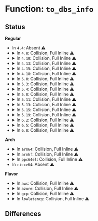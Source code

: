 # Function: <code>to_dbs_info</code>

## Status
<b>Regular</b>
<ul>
<li>
In <code>4.4</code>: Absent ⚠️
</li>
<li>
<details>
<summary>In <code>4.8</code>: Collision, Full Inline ⚠️</summary>

**Collision:** Static-Static Collision

**Inline:** Full

**Transformation:** False

**Instances:**

```
In drivers/cpufreq/cpufreq_ondemand.c (0)
Location: drivers/cpufreq/cpufreq_ondemand.h:22
Inline: True
```
```
In drivers/cpufreq/cpufreq_conservative.c (0)
Location: drivers/cpufreq/cpufreq_conservative.c:22
Inline: True
```
</details>
</li>
<li>
<details>
<summary>In <code>4.10</code>: Collision, Full Inline ⚠️</summary>

**Collision:** Static-Static Collision

**Inline:** Full

**Transformation:** False

**Instances:**

```
In drivers/cpufreq/cpufreq_ondemand.c (0)
Location: drivers/cpufreq/cpufreq_ondemand.h:22
Inline: True
```
```
In drivers/cpufreq/cpufreq_conservative.c (0)
Location: drivers/cpufreq/cpufreq_conservative.c:23
Inline: True
```
</details>
</li>
<li>
<details>
<summary>In <code>4.13</code>: Collision, Full Inline ⚠️</summary>

**Collision:** Static-Static Collision

**Inline:** Full

**Transformation:** False

**Instances:**

```
In drivers/cpufreq/cpufreq_ondemand.c (0)
Location: drivers/cpufreq/cpufreq_ondemand.h:22
Inline: True
```
```
In drivers/cpufreq/cpufreq_conservative.c (0)
Location: drivers/cpufreq/cpufreq_conservative.c:23
Inline: True
```
</details>
</li>
<li>
<details>
<summary>In <code>4.15</code>: Collision, Full Inline ⚠️</summary>

**Collision:** Static-Static Collision

**Inline:** Full

**Transformation:** False

**Instances:**

```
In drivers/cpufreq/cpufreq_ondemand.c (0)
Location: drivers/cpufreq/cpufreq_ondemand.h:22
Inline: True
```
```
In drivers/cpufreq/cpufreq_conservative.c (0)
Location: drivers/cpufreq/cpufreq_conservative.c:23
Inline: True
```
</details>
</li>
<li>
<details>
<summary>In <code>4.18</code>: Collision, Full Inline ⚠️</summary>

**Collision:** Static-Static Collision

**Inline:** Full

**Transformation:** False

**Instances:**

```
In drivers/cpufreq/cpufreq_ondemand.c (ffffffff818245b9)
Location: drivers/cpufreq/cpufreq_ondemand.h:22
Inline: True
Inline callers:
  - drivers/cpufreq/cpufreq_ondemand.c:od_start
  - drivers/cpufreq/cpufreq_ondemand.c:od_start
  - drivers/cpufreq/cpufreq_ondemand.c:od_free
  - drivers/cpufreq/cpufreq_ondemand.c:store_powersave_bias
  - drivers/cpufreq/cpufreq_ondemand.c:od_dbs_update
  - drivers/cpufreq/cpufreq_ondemand.c:od_dbs_update
  - drivers/cpufreq/cpufreq_ondemand.c:generic_powersave_bias_target
```
```
In drivers/cpufreq/cpufreq_conservative.c (ffffffff818253a9)
Location: drivers/cpufreq/cpufreq_conservative.c:23
Inline: True
Inline callers:
  - drivers/cpufreq/cpufreq_conservative.c:cs_start
  - drivers/cpufreq/cpufreq_conservative.c:cs_free
  - drivers/cpufreq/cpufreq_conservative.c:cs_dbs_update
```
</details>
</li>
<li>
<details>
<summary>In <code>5.0</code>: Collision, Full Inline ⚠️</summary>

**Collision:** Static-Static Collision

**Inline:** Full

**Transformation:** False

**Instances:**

```
In drivers/cpufreq/cpufreq_ondemand.c (ffffffff81850479)
Location: drivers/cpufreq/cpufreq_ondemand.h:22
Inline: True
Inline callers:
  - drivers/cpufreq/cpufreq_ondemand.c:od_start
  - drivers/cpufreq/cpufreq_ondemand.c:od_start
  - drivers/cpufreq/cpufreq_ondemand.c:od_free
  - drivers/cpufreq/cpufreq_ondemand.c:store_powersave_bias
  - drivers/cpufreq/cpufreq_ondemand.c:od_dbs_update
  - drivers/cpufreq/cpufreq_ondemand.c:od_dbs_update
  - drivers/cpufreq/cpufreq_ondemand.c:generic_powersave_bias_target
```
```
In drivers/cpufreq/cpufreq_conservative.c (ffffffff81851269)
Location: drivers/cpufreq/cpufreq_conservative.c:23
Inline: True
Inline callers:
  - drivers/cpufreq/cpufreq_conservative.c:cs_start
  - drivers/cpufreq/cpufreq_conservative.c:cs_free
  - drivers/cpufreq/cpufreq_conservative.c:cs_dbs_update
```
</details>
</li>
<li>
<details>
<summary>In <code>5.3</code>: Collision, Full Inline ⚠️</summary>

**Collision:** Static-Static Collision

**Inline:** Full

**Transformation:** False

**Instances:**

```
In drivers/cpufreq/cpufreq_ondemand.c (ffffffff818939a9)
Location: drivers/cpufreq/cpufreq_ondemand.h:19
Inline: True
Inline callers:
  - drivers/cpufreq/cpufreq_ondemand.c:od_start
  - drivers/cpufreq/cpufreq_ondemand.c:od_start
  - drivers/cpufreq/cpufreq_ondemand.c:od_free
  - drivers/cpufreq/cpufreq_ondemand.c:store_powersave_bias
  - drivers/cpufreq/cpufreq_ondemand.c:od_dbs_update
  - drivers/cpufreq/cpufreq_ondemand.c:od_dbs_update
  - drivers/cpufreq/cpufreq_ondemand.c:generic_powersave_bias_target
```
```
In drivers/cpufreq/cpufreq_conservative.c (ffffffff81894789)
Location: drivers/cpufreq/cpufreq_conservative.c:20
Inline: True
Inline callers:
  - drivers/cpufreq/cpufreq_conservative.c:cs_start
  - drivers/cpufreq/cpufreq_conservative.c:cs_free
  - drivers/cpufreq/cpufreq_conservative.c:cs_dbs_update
```
</details>
</li>
<li>
<details>
<summary>In <code>5.4</code>: Collision, Full Inline ⚠️</summary>

**Collision:** Static-Static Collision

**Inline:** Full

**Transformation:** False

**Instances:**

```
In drivers/cpufreq/cpufreq_ondemand.c (ffffffff818c59c9)
Location: drivers/cpufreq/cpufreq_ondemand.h:19
Inline: True
Inline callers:
  - drivers/cpufreq/cpufreq_ondemand.c:od_start
  - drivers/cpufreq/cpufreq_ondemand.c:od_start
  - drivers/cpufreq/cpufreq_ondemand.c:od_free
  - drivers/cpufreq/cpufreq_ondemand.c:store_powersave_bias
  - drivers/cpufreq/cpufreq_ondemand.c:od_dbs_update
  - drivers/cpufreq/cpufreq_ondemand.c:od_dbs_update
  - drivers/cpufreq/cpufreq_ondemand.c:generic_powersave_bias_target
```
```
In drivers/cpufreq/cpufreq_conservative.c (ffffffff818c67a9)
Location: drivers/cpufreq/cpufreq_conservative.c:20
Inline: True
Inline callers:
  - drivers/cpufreq/cpufreq_conservative.c:cs_start
  - drivers/cpufreq/cpufreq_conservative.c:cs_free
  - drivers/cpufreq/cpufreq_conservative.c:cs_dbs_update
```
</details>
</li>
<li>
<details>
<summary>In <code>5.8</code>: Collision, Full Inline ⚠️</summary>

**Collision:** Static-Static Collision

**Inline:** Full

**Transformation:** False

**Instances:**

```
In drivers/cpufreq/cpufreq_ondemand.c (ffffffff81997b39)
Location: drivers/cpufreq/cpufreq_ondemand.h:19
Inline: True
Inline callers:
  - drivers/cpufreq/cpufreq_ondemand.c:od_start
  - drivers/cpufreq/cpufreq_ondemand.c:od_start
  - drivers/cpufreq/cpufreq_ondemand.c:od_free
  - drivers/cpufreq/cpufreq_ondemand.c:store_powersave_bias
  - drivers/cpufreq/cpufreq_ondemand.c:od_dbs_update
  - drivers/cpufreq/cpufreq_ondemand.c:od_update
  - drivers/cpufreq/cpufreq_ondemand.c:generic_powersave_bias_target
```
```
In drivers/cpufreq/cpufreq_conservative.c (ffffffff81998969)
Location: drivers/cpufreq/cpufreq_conservative.c:20
Inline: True
Inline callers:
  - drivers/cpufreq/cpufreq_conservative.c:cs_start
  - drivers/cpufreq/cpufreq_conservative.c:cs_free
  - drivers/cpufreq/cpufreq_conservative.c:cs_dbs_update
```
</details>
</li>
<li>
<details>
<summary>In <code>5.11</code>: Collision, Full Inline ⚠️</summary>

**Collision:** Static-Static Collision

**Inline:** Full

**Transformation:** False

**Instances:**

```
In drivers/cpufreq/cpufreq_ondemand.c (ffffffff8199ac59)
Location: drivers/cpufreq/cpufreq_ondemand.h:19
Inline: True
Inline callers:
  - drivers/cpufreq/cpufreq_ondemand.c:od_start
  - drivers/cpufreq/cpufreq_ondemand.c:od_start
  - drivers/cpufreq/cpufreq_ondemand.c:od_free
  - drivers/cpufreq/cpufreq_ondemand.c:store_powersave_bias
  - drivers/cpufreq/cpufreq_ondemand.c:od_dbs_update
  - drivers/cpufreq/cpufreq_ondemand.c:od_update
  - drivers/cpufreq/cpufreq_ondemand.c:generic_powersave_bias_target
```
```
In drivers/cpufreq/cpufreq_conservative.c (ffffffff8199ba49)
Location: drivers/cpufreq/cpufreq_conservative.c:20
Inline: True
Inline callers:
  - drivers/cpufreq/cpufreq_conservative.c:cs_start
  - drivers/cpufreq/cpufreq_conservative.c:cs_free
  - drivers/cpufreq/cpufreq_conservative.c:cs_dbs_update
```
</details>
</li>
<li>
<details>
<summary>In <code>5.13</code>: Collision, Full Inline ⚠️</summary>

**Collision:** Static-Static Collision

**Inline:** Full

**Transformation:** False

**Instances:**

```
In drivers/cpufreq/cpufreq_ondemand.c (ffffffff8197f919)
Location: drivers/cpufreq/cpufreq_ondemand.h:19
Inline: True
Inline callers:
  - drivers/cpufreq/cpufreq_ondemand.c:od_start
  - drivers/cpufreq/cpufreq_ondemand.c:od_start
  - drivers/cpufreq/cpufreq_ondemand.c:od_free
  - drivers/cpufreq/cpufreq_ondemand.c:store_powersave_bias
  - drivers/cpufreq/cpufreq_ondemand.c:od_dbs_update
  - drivers/cpufreq/cpufreq_ondemand.c:od_dbs_update
  - drivers/cpufreq/cpufreq_ondemand.c:generic_powersave_bias_target
```
```
In drivers/cpufreq/cpufreq_conservative.c (ffffffff81980709)
Location: drivers/cpufreq/cpufreq_conservative.c:20
Inline: True
Inline callers:
  - drivers/cpufreq/cpufreq_conservative.c:cs_start
  - drivers/cpufreq/cpufreq_conservative.c:cs_free
  - drivers/cpufreq/cpufreq_conservative.c:cs_dbs_update
```
</details>
</li>
<li>
<details>
<summary>In <code>5.15</code>: Collision, Full Inline ⚠️</summary>

**Collision:** Static-Static Collision

**Inline:** Full

**Transformation:** False

**Instances:**

```
In drivers/cpufreq/cpufreq_ondemand.c (ffffffff81a28ab9)
Location: drivers/cpufreq/cpufreq_ondemand.h:19
Inline: True
Inline callers:
  - drivers/cpufreq/cpufreq_ondemand.c:od_start
  - drivers/cpufreq/cpufreq_ondemand.c:od_start
  - drivers/cpufreq/cpufreq_ondemand.c:od_free
  - drivers/cpufreq/cpufreq_ondemand.c:store_powersave_bias
  - drivers/cpufreq/cpufreq_ondemand.c:od_dbs_update
  - drivers/cpufreq/cpufreq_ondemand.c:od_dbs_update
  - drivers/cpufreq/cpufreq_ondemand.c:generic_powersave_bias_target
```
```
In drivers/cpufreq/cpufreq_conservative.c (ffffffff81a298a9)
Location: drivers/cpufreq/cpufreq_conservative.c:20
Inline: True
Inline callers:
  - drivers/cpufreq/cpufreq_conservative.c:cs_start
  - drivers/cpufreq/cpufreq_conservative.c:cs_free
  - drivers/cpufreq/cpufreq_conservative.c:cs_dbs_update
```
</details>
</li>
<li>
<details>
<summary>In <code>5.19</code>: Collision, Full Inline ⚠️</summary>

**Collision:** Static-Static Collision

**Inline:** Full

**Transformation:** False

**Instances:**

```
In drivers/cpufreq/cpufreq_ondemand.c (0)
Location: drivers/cpufreq/cpufreq_ondemand.h:19
Inline: True
```
```
In drivers/cpufreq/cpufreq_conservative.c (0)
Location: drivers/cpufreq/cpufreq_conservative.c:20
Inline: True
```
</details>
</li>
<li>
<details>
<summary>In <code>6.2</code>: Collision, Full Inline ⚠️</summary>

**Collision:** Static-Static Collision

**Inline:** Full

**Transformation:** False

**Instances:**

```
In drivers/cpufreq/cpufreq_ondemand.c (0)
Location: drivers/cpufreq/cpufreq_ondemand.h:19
Inline: True
```
```
In drivers/cpufreq/cpufreq_conservative.c (0)
Location: drivers/cpufreq/cpufreq_conservative.c:20
Inline: True
```
</details>
</li>
<li>
<details>
<summary>In <code>6.5</code>: Collision, Full Inline ⚠️</summary>

**Collision:** Static-Static Collision

**Inline:** Full

**Transformation:** False

**Instances:**

```
In drivers/cpufreq/cpufreq_ondemand.c (0)
Location: drivers/cpufreq/cpufreq_ondemand.h:19
Inline: True
```
```
In drivers/cpufreq/cpufreq_conservative.c (0)
Location: drivers/cpufreq/cpufreq_conservative.c:20
Inline: True
```
</details>
</li>
<li>
<details>
<summary>In <code>6.8</code>: Collision, Full Inline ⚠️</summary>

**Collision:** Static-Static Collision

**Inline:** Full

**Transformation:** False

**Instances:**

```
In drivers/cpufreq/cpufreq_ondemand.c (0)
Location: drivers/cpufreq/cpufreq_ondemand.h:19
Inline: True
```
```
In drivers/cpufreq/cpufreq_conservative.c (0)
Location: drivers/cpufreq/cpufreq_conservative.c:20
Inline: True
```
</details>
</li>
</ul>
<b>Arch</b>
<ul>
<li>
<details>
<summary>In <code>arm64</code>: Collision, Full Inline ⚠️</summary>

**Collision:** Static-Static Collision

**Inline:** Full

**Transformation:** False

**Instances:**

```
In drivers/cpufreq/cpufreq_ondemand.c (ffff800010b2390c)
Location: drivers/cpufreq/cpufreq_ondemand.h:19
Inline: True
Inline callers:
  - drivers/cpufreq/cpufreq_ondemand.c:od_start
  - drivers/cpufreq/cpufreq_ondemand.c:od_start
  - drivers/cpufreq/cpufreq_ondemand.c:od_free
  - drivers/cpufreq/cpufreq_ondemand.c:store_powersave_bias
  - drivers/cpufreq/cpufreq_ondemand.c:od_dbs_update
  - drivers/cpufreq/cpufreq_ondemand.c:od_dbs_update
  - drivers/cpufreq/cpufreq_ondemand.c:generic_powersave_bias_target
```
```
In drivers/cpufreq/cpufreq_conservative.c (ffff800010b2495c)
Location: drivers/cpufreq/cpufreq_conservative.c:20
Inline: True
Inline callers:
  - drivers/cpufreq/cpufreq_conservative.c:cs_start
  - drivers/cpufreq/cpufreq_conservative.c:cs_free
  - drivers/cpufreq/cpufreq_conservative.c:cs_dbs_update
```
</details>
</li>
<li>
<details>
<summary>In <code>armhf</code>: Collision, Full Inline ⚠️</summary>

**Collision:** Static-Static Collision

**Inline:** Full

**Transformation:** False

**Instances:**

```
In drivers/cpufreq/cpufreq_ondemand.c (c0bfda90)
Location: drivers/cpufreq/cpufreq_ondemand.h:19
Inline: True
Inline callers:
  - drivers/cpufreq/cpufreq_ondemand.c:od_start
  - drivers/cpufreq/cpufreq_ondemand.c:od_start
  - drivers/cpufreq/cpufreq_ondemand.c:od_free
  - drivers/cpufreq/cpufreq_ondemand.c:store_powersave_bias
  - drivers/cpufreq/cpufreq_ondemand.c:od_dbs_update
  - drivers/cpufreq/cpufreq_ondemand.c:od_dbs_update
  - drivers/cpufreq/cpufreq_ondemand.c:generic_powersave_bias_target
```
```
In drivers/cpufreq/cpufreq_conservative.c (c0bfe944)
Location: drivers/cpufreq/cpufreq_conservative.c:20
Inline: True
Inline callers:
  - drivers/cpufreq/cpufreq_conservative.c:cs_start
  - drivers/cpufreq/cpufreq_conservative.c:cs_free
  - drivers/cpufreq/cpufreq_conservative.c:cs_dbs_update
```
</details>
</li>
<li>
<details>
<summary>In <code>ppc64el</code>: Collision, Full Inline ⚠️</summary>

**Collision:** Static-Static Collision

**Inline:** Full

**Transformation:** False

**Instances:**

```
In drivers/cpufreq/cpufreq_ondemand.c (c000000000c1804c)
Location: drivers/cpufreq/cpufreq_ondemand.h:19
Inline: True
Inline callers:
  - drivers/cpufreq/cpufreq_ondemand.c:od_start
  - drivers/cpufreq/cpufreq_ondemand.c:od_start
  - drivers/cpufreq/cpufreq_ondemand.c:od_free
  - drivers/cpufreq/cpufreq_ondemand.c:store_powersave_bias
  - drivers/cpufreq/cpufreq_ondemand.c:od_dbs_update
  - drivers/cpufreq/cpufreq_ondemand.c:od_dbs_update
  - drivers/cpufreq/cpufreq_ondemand.c:generic_powersave_bias_target
```
```
In drivers/cpufreq/cpufreq_conservative.c (c000000000c1949c)
Location: drivers/cpufreq/cpufreq_conservative.c:20
Inline: True
Inline callers:
  - drivers/cpufreq/cpufreq_conservative.c:cs_start
  - drivers/cpufreq/cpufreq_conservative.c:cs_free
  - drivers/cpufreq/cpufreq_conservative.c:cs_dbs_update
```
</details>
</li>
<li>
In <code>riscv64</code>: Absent ⚠️
</li>
</ul>
<b>Flavor</b>
<ul>
<li>
<details>
<summary>In <code>aws</code>: Collision, Full Inline ⚠️</summary>

**Collision:** Static-Static Collision

**Inline:** Full

**Transformation:** False

**Instances:**

```
In drivers/cpufreq/cpufreq_ondemand.c (ffffffff8186a0e9)
Location: drivers/cpufreq/cpufreq_ondemand.h:19
Inline: True
Inline callers:
  - drivers/cpufreq/cpufreq_ondemand.c:od_start
  - drivers/cpufreq/cpufreq_ondemand.c:od_start
  - drivers/cpufreq/cpufreq_ondemand.c:od_free
  - drivers/cpufreq/cpufreq_ondemand.c:store_powersave_bias
  - drivers/cpufreq/cpufreq_ondemand.c:od_dbs_update
  - drivers/cpufreq/cpufreq_ondemand.c:od_dbs_update
  - drivers/cpufreq/cpufreq_ondemand.c:generic_powersave_bias_target
```
```
In drivers/cpufreq/cpufreq_conservative.c (ffffffff8186aec9)
Location: drivers/cpufreq/cpufreq_conservative.c:20
Inline: True
Inline callers:
  - drivers/cpufreq/cpufreq_conservative.c:cs_start
  - drivers/cpufreq/cpufreq_conservative.c:cs_free
  - drivers/cpufreq/cpufreq_conservative.c:cs_dbs_update
```
</details>
</li>
<li>
<details>
<summary>In <code>azure</code>: Collision, Full Inline ⚠️</summary>

**Collision:** Static-Static Collision

**Inline:** Full

**Transformation:** False

**Instances:**

```
In drivers/cpufreq/cpufreq_ondemand.c (ffffffff81832d99)
Location: drivers/cpufreq/cpufreq_ondemand.h:19
Inline: True
Inline callers:
  - drivers/cpufreq/cpufreq_ondemand.c:od_start
  - drivers/cpufreq/cpufreq_ondemand.c:od_start
  - drivers/cpufreq/cpufreq_ondemand.c:od_free
  - drivers/cpufreq/cpufreq_ondemand.c:store_powersave_bias
  - drivers/cpufreq/cpufreq_ondemand.c:od_dbs_update
  - drivers/cpufreq/cpufreq_ondemand.c:od_dbs_update
  - drivers/cpufreq/cpufreq_ondemand.c:generic_powersave_bias_target
```
```
In drivers/cpufreq/cpufreq_conservative.c (ffffffff81833b79)
Location: drivers/cpufreq/cpufreq_conservative.c:20
Inline: True
Inline callers:
  - drivers/cpufreq/cpufreq_conservative.c:cs_start
  - drivers/cpufreq/cpufreq_conservative.c:cs_free
  - drivers/cpufreq/cpufreq_conservative.c:cs_dbs_update
```
</details>
</li>
<li>
<details>
<summary>In <code>gcp</code>: Collision, Full Inline ⚠️</summary>

**Collision:** Static-Static Collision

**Inline:** Full

**Transformation:** False

**Instances:**

```
In drivers/cpufreq/cpufreq_ondemand.c (ffffffff818bae79)
Location: drivers/cpufreq/cpufreq_ondemand.h:19
Inline: True
Inline callers:
  - drivers/cpufreq/cpufreq_ondemand.c:od_start
  - drivers/cpufreq/cpufreq_ondemand.c:od_start
  - drivers/cpufreq/cpufreq_ondemand.c:od_free
  - drivers/cpufreq/cpufreq_ondemand.c:store_powersave_bias
  - drivers/cpufreq/cpufreq_ondemand.c:od_dbs_update
  - drivers/cpufreq/cpufreq_ondemand.c:od_dbs_update
  - drivers/cpufreq/cpufreq_ondemand.c:generic_powersave_bias_target
```
```
In drivers/cpufreq/cpufreq_conservative.c (ffffffff818bbc59)
Location: drivers/cpufreq/cpufreq_conservative.c:20
Inline: True
Inline callers:
  - drivers/cpufreq/cpufreq_conservative.c:cs_start
  - drivers/cpufreq/cpufreq_conservative.c:cs_free
  - drivers/cpufreq/cpufreq_conservative.c:cs_dbs_update
```
</details>
</li>
<li>
<details>
<summary>In <code>lowlatency</code>: Collision, Full Inline ⚠️</summary>

**Collision:** Static-Static Collision

**Inline:** Full

**Transformation:** False

**Instances:**

```
In drivers/cpufreq/cpufreq_ondemand.c (ffffffff818d7149)
Location: drivers/cpufreq/cpufreq_ondemand.h:19
Inline: True
Inline callers:
  - drivers/cpufreq/cpufreq_ondemand.c:od_start
  - drivers/cpufreq/cpufreq_ondemand.c:od_start
  - drivers/cpufreq/cpufreq_ondemand.c:od_free
  - drivers/cpufreq/cpufreq_ondemand.c:store_powersave_bias
  - drivers/cpufreq/cpufreq_ondemand.c:od_dbs_update
  - drivers/cpufreq/cpufreq_ondemand.c:od_dbs_update
  - drivers/cpufreq/cpufreq_ondemand.c:generic_powersave_bias_target
```
```
In drivers/cpufreq/cpufreq_conservative.c (ffffffff818d7f49)
Location: drivers/cpufreq/cpufreq_conservative.c:20
Inline: True
Inline callers:
  - drivers/cpufreq/cpufreq_conservative.c:cs_start
  - drivers/cpufreq/cpufreq_conservative.c:cs_free
  - drivers/cpufreq/cpufreq_conservative.c:cs_dbs_update
```
</details>
</li>
</ul>

## Differences
